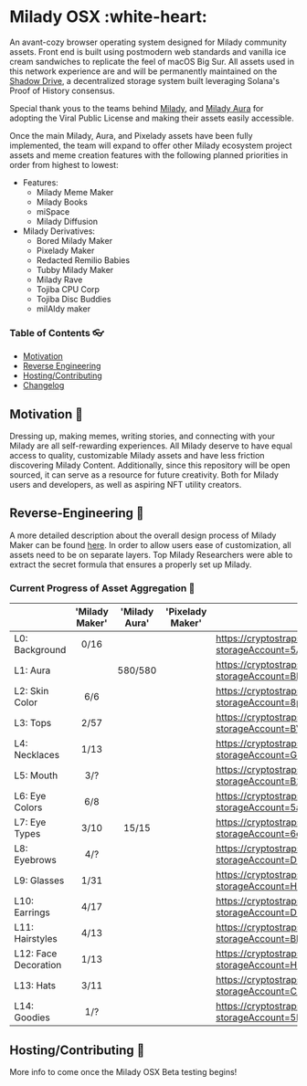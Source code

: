# Milady OSX :white-heart:
An avant-cozy browser operating system designed for Milady community assets. Front end is built using postmodern web standards and vanilla ice cream sandwiches to replicate the feel of macOS Big Sur. All assets used in this network experience are and will be permanently maintained on the [Shadow Drive](https://shdw.genesysgo.com/), a decentralized storage system built leveraging Solana's Proof of History consensus. 

Special thank yous to the teams behind [Milady](https://twitter.com/miladymaker), and [Milady Aura](https://twitter.com/miladyauras) for adopting the Viral Public License and making their assets easily accessible. 

Once the main Milady, Aura, and Pixelady assets have been fully implemented, the team will expand to offer other Milady ecosystem project assets and meme creation features with the following planned priorities in order from highest to lowest:
- Features:
  - Milady Meme Maker
  - Milady Books
  - miSpace
  - Milady Diffusion 
- Milady Derivatives:
  - Bored Milady Maker
  - Pixelady Maker
  - Redacted Remilio Babies
  - Tubby Milady Maker
  - Milady Rave
  - Tojiba CPU Corp
  - Tojiba Disc Buddies
  - milAIdy maker

### Table of Contents :eyeglasses:
- [Motivation](#Motivation)
- [Reverse Engineering](#Reverse-Engineering)
- [Hosting/Contributing](#Hosting/Contributing)
- [Changelog](#Changelog)


## Motivation :womans_hat:
Dressing up, making memes, writing stories, and connecting with your Milady are all self-rewarding experiences. All Milady deserve to have equal access to quality, customizable Milady assets and have less friction discovering Milady Content. Additionally, since this repository will be open sourced, it can serve as a resource for future creativity. Both for Milady users and developers, as well as aspiring NFT utility creators. 


## Reverse-Engineering :yarn:
A more detailed description about the overall design process of Milady Maker can be found [here](https://goldenlight.mirror.xyz/aSbBpC_h07_a5DJA3mXAiclE4VF7UpQUhPbIpGg6iWo). In order to allow users ease of customization, all assets need to be on separate layers. Top Milady Researchers were able to extract the secret formula that ensures a properly set up Milady.

### Current Progress of Asset Aggregation :gem:

|                       | 'Milady Maker' |   'Milady Aura' |   'Pixelady Maker' |  'Shadow Drive'                                                                                         |
|-----------------------|:---------------:|:---------------:|:-----------------:|---------------------------------------------------------------------------------------------------------|
| L0: Background        |  0/16           |                 |                   |https://cryptostraps.tools/shadow-drive/files?storageAccount=5AUZL2xHAy6GWHap4EYuaNCWUaMjFV3k3ochzk5b8MHD|
| L1: Aura              |                 |   580/580       |                   |https://cryptostraps.tools/shadow-drive/files?storageAccount=BE6tS4xnHnEbjF5ED6xEWZGeTA9De7upPiQC1ue7TnT6|
| L2: Skin Color        |  6/6            |                 |                   |https://cryptostraps.tools/shadow-drive/files?storageAccount=8pJ2PZrrT2XpbXzktSkmGXUUa9G84MR3ctVa1kp7sDAq|
| L3: Tops              |  2/57           |                 |                   |https://cryptostraps.tools/shadow-drive/files?storageAccount=BVcrWigpnQV8vjGZp3aizsjgxVVuNVNygscdbsZProWz|
| L4: Necklaces         |  1/13           |                 |                   |https://cryptostraps.tools/shadow-drive/files?storageAccount=Ga5RDWE9ASkGZrfszTXxsMNaMGArjwhCmCKxrcjMuC2q|
| L5: Mouth             |  3/?            |                 |                   |https://cryptostraps.tools/shadow-drive/files?storageAccount=B2pd9KJfCBJsiUZm1J3bGDijiK1MH825ywYqofzuHfZD|
| L6: Eye Colors        |  6/8            |                 |                   |https://cryptostraps.tools/shadow-drive/files?storageAccount=5aq1d4pbjJ57TWayRGsJ1EP513ra4wRWLTPbmnNXFyEg|
| L7: Eye Types         |  3/10           |   15/15         |                   |https://cryptostraps.tools/shadow-drive/files?storageAccount=6dHmeNNevSd5aEySPTMS4umX873yLyduV9rj67d8XmMR|
| L8: Eyebrows          |  4/?            |                 |                   |https://cryptostraps.tools/shadow-drive/files?storageAccount=DC4tYxHHqJf7mbFLhGMH7g7Xvk1dTPAhwbQHM2aLDjkR|
| L9: Glasses           |  1/31           |                 |                   |https://cryptostraps.tools/shadow-drive/files?storageAccount=H9dEwDk9G6QLogegq16tk1YS5Tuy4bMzUsFEHR1NoMvw|
| L10: Earrings         |  4/17           |                 |                   |https://cryptostraps.tools/shadow-drive/files?storageAccount=D974uWtQ1HGHFdBjKps7uaBo7NPEGXiJSxj7c7pQNdA |
| L11: Hairstyles       |  4/13           |                 |                   |https://cryptostraps.tools/shadow-drive/files?storageAccount=BbE42mmn3cPzt4hNjAxoBZt77Zpv8GDWCWQDJ544gNqE|
| L12: Face Decoration  |  1/13           |                 |                   |https://cryptostraps.tools/shadow-drive/files?storageAccount=HcqrmwB7AUiVXhcpGFHN8A96bUGmqwdehf8nXekBH7M8|
| L13: Hats             |  3/11           |                 |                   |https://cryptostraps.tools/shadow-drive/files?storageAccount=CFpBYrfxHCK8EeT3uHRtFsFA5AvNaufyzYyiFPLBaccx|
| L14: Goodies          |  1/?            |                 |                   |https://cryptostraps.tools/shadow-drive/files?storageAccount=5FSMjr4ontsxUxmDjoKH1b6VBMHsaFw6Vcj1WE3CrGiJ|

## Hosting/Contributing :prayer_beads:
More info to come once the Milady OSX Beta testing begins!


